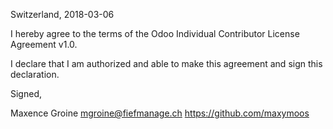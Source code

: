 Switzerland, 2018-03-06

I hereby agree to the terms of the Odoo Individual Contributor License
Agreement v1.0.

I declare that I am authorized and able to make this agreement and sign this
declaration.

Signed,

Maxence Groine mgroine@fiefmanage.ch https://github.com/maxymoos
